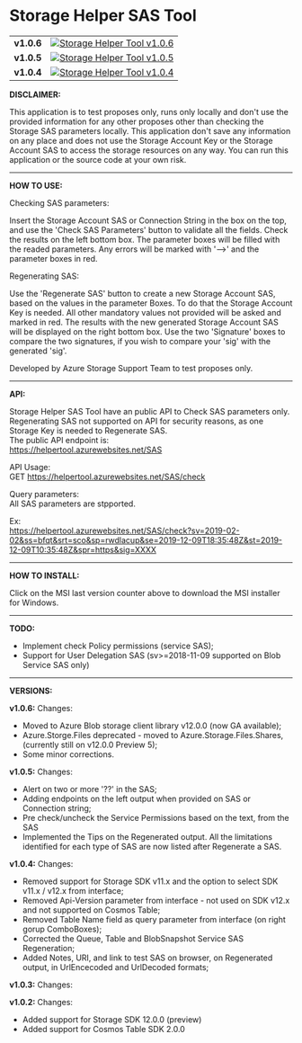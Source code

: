 # Storage Helper SAS Tool

<table>

  <tr>
    <td>
	<b>v1.0.6</b>
	</td>    
    <td>
		<a href="https://github.com/LuisFilipe236/Storage-Helper-SAS-Tool/releases/download/v1.0.6/Storage.Helper.SAS.Tool.Installer.msi">
			<img alt="Storage Helper Tool v1.0.6" src="https://img.shields.io/github/downloads/LuisFilipe236/Storage-Helper-SAS-Tool/v1.0.6/total?label=downloads_v1.0.6">
		</a>
    </td>
  </tr>

  <tr>
    <td>
	<b>v1.0.5</b>
	</td>    
    <td>
		<a href="https://github.com/LuisFilipe236/Storage-Helper-SAS-Tool/releases/download/v1.0.5/Storage.Helper.SAS.Tool.Installer.msi">
			<img alt="Storage Helper Tool v1.0.5" src="https://img.shields.io/github/downloads/LuisFilipe236/Storage-Helper-SAS-Tool/v1.0.5/total?label=downloads_v1.0.5">
		</a>
    </td>
  </tr>

  <tr>
    <td>
	<b>v1.0.4</b>
	</td>    
    <td>
		<a href="https://github.com/LuisFilipe236/Storage-Helper-SAS-Tool/releases/download/v1.0.4/Storage.Helper.SAS.Tool.Installer.msi">
			<img alt="Storage Helper Tool v1.0.4" src="https://img.shields.io/github/downloads/LuisFilipe236/Storage-Helper-SAS-Tool/v1.0.4/total?label=downloads_v1.0.4">
		</a>
    </td>
  </tr>
      
</table>



<b>DISCLAIMER:</b>

This application is to test proposes only, runs only locally and don't use the provided information for any other proposes other than checking the Storage SAS parameters locally.
This application don't save any information on any place and does not use the Storage Account Key or the Storage Account SAS to access the storage resources on any way.
You can run this application or the source code at your own risk.

<hr>

<b>HOW TO USE:</b>

Checking SAS parameters:

Insert the Storage Account SAS or Connection String in the box on the top, and use the 'Check SAS Parameters' button to validate all the fields.
Check the results on the left bottom box. The parameter boxes will be filled with the readed parameters.
Any errors will be marked with '-->' and the parameter boxes in red.

Regenerating SAS:

Use the 'Regenerate SAS' button to create a new Storage Account SAS, based on the values in the parameter Boxes.
To do that the Storage Account Key is needed. All other mandatory values not provided will be asked and marked in red.
The results with the new generated Storage Account SAS will be displayed on the right bottom box.
Use the two 'Signature' boxes to compare the two signatures, if you wish to compare your 'sig' with the generated 'sig'.

Developed by Azure Storage Support Team to test proposes only.

<hr>

<b>API:</b>

Storage Helper SAS Tool have an public API to Check SAS parameters only.
Regenerating SAS not supported on API for security reasons, as one Storage Key is needed to Regenerate SAS.<br>
The public API endpoint is: <br>
https://helpertool.azurewebsites.net/SAS

API Usage:<br>
GET https://helpertool.azurewebsites.net/SAS/check

Query parameters:<br>
All SAS parameters are stpported.

Ex:<br>
https://helpertool.azurewebsites.net/SAS/check?sv=2019-02-02&ss=bfqt&srt=sco&sp=rwdlacup&se=2019-12-09T18:35:48Z&st=2019-12-09T10:35:48Z&spr=https&sig=XXXX

<hr>
  
<b>HOW TO INSTALL:</b>

Click on the MSI last version counter above to download the MSI installer for Windows.

<hr>

<b>TODO:</b>
 - Implement check Policy permissions (service SAS);
 - Support for User Delegation SAS (sv>=2018-11-09 supported on Blob Service SAS only)

 <hr> 

<b>VERSIONS:</b>

<b>v1.0.6:</b>
Changes:
- Moved to Azure Blob storage client library v12.0.0 (now GA available);
- Azure.Storge.Files deprecated - moved to Azure.Storage.Files.Shares, (currently still on v12.0.0 Preview 5);
- Some minor corrections.

<b>v1.0.5:</b>
Changes:
- Alert on two or more '??' in the SAS;
- Adding endpoints on the left output when provided on SAS or Connection string;
- Pre check/uncheck the Service Permissions based on the text, from the SAS
- Implemented the Tips on the Regenerated output. All the limitations identified for each type of SAS are now listed after Regenerate a SAS.

<b>v1.0.4:</b>
Changes:
- Removed support for Storage SDK v11.x and the option to select SDK v11.x / v12.x from interface;
- Removed Api-Version parameter from interface - not used on SDK v12.x and not supported on Cosmos Table;
- Removed Table Name field as query parameter from interface (on right gorup ComboBoxes);
- Corrected the Queue, Table and BlobSnapshot Service SAS Regeneration;
- Added Notes, URI, and link to test SAS on browser, on Regenerated output, in UrlEncecoded and UrlDecoded formats;

<b>v1.0.3:</b>
Changes:

<b>v1.0.2:</b>
Changes:
- Added support for Storage SDK 12.0.0 (preview) 
- Added support for Cosmos Table SDK 2.0.0
